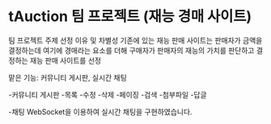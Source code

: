 # tAuction 팀 프로젝트 (재능 경매 사이트)

 팀 프로젝트 주제 선정 이유 및 차별성
  기존에 있는 재능 판매 사이트는 판매자가 금액을 결정하는데 여기에 경매라는 요소를 더해 구매자가 판매자의 재능의 가치를 판단하고 결정하는 재능 판매 사이트를 선정
 
 
맡은 기능: 커뮤니티 게시판, 실시간 채팅

-커뮤니티 게시판
 -목록
 -수정
 -삭제
 -페이징
 -검색
 -첨부파일
 -답글
 
-채팅
WebSocket을 이용하여 실시간 채팅을 구현하였습니다.


